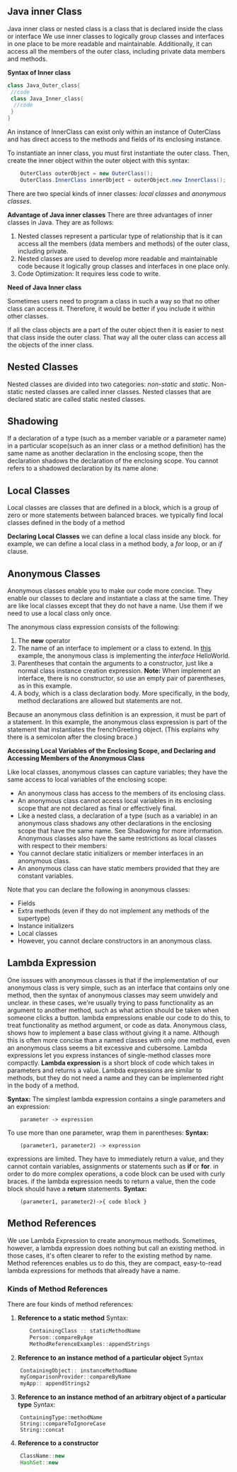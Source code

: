 ## Java inner Class

Java inner class or nested class is a class that is declared inside the class or interface We use inner classes to logically group classes and interfaces in one place to be more readable and maintainable. Additionally, it can access all the members of the outer class, including private data members and methods.

**Syntax of Inner class**
``` java
class Java_Outer_class{  
 //code  
 class Java_Inner_class{  
  //code  
 }  
}  
```
An instance of InnerClass can exist only within an instance of OuterClass and has direct access to the methods and fields of its enclosing instance.

To instantiate an inner class, you must first instantiate the outer class. Then, create the inner object within the outer object with this syntax:
```java
    OuterClass outerObject = new OuterClass();
    OuterClass.InnerClass innerObject = outerObject.new InnerClass();
```
There are two special kinds of inner classes: _local classes_ and _anonymous classes_.

**Advantage of Java inner classes**
There are three advantages of inner classes in Java. They are as follows:
1. Nested classes represent a particular type of relationship that is it can access all the members (data members and methods) of the outer class, including private.
2. Nested classes are used to develop more readable and maintainable code because it logically group classes and interfaces in one place only.
3. Code Optimization: It requires less code to write.

**Need of Java Inner class**

Sometimes users need to program a class in such a way so that no other class can access it. Therefore, it would be better if you include it within other classes.

If all the class objects are a part of the outer object then it is easier to nest that class inside the outer class. That way all the outer class can access all the objects of the inner class.

## Nested Classes

Nested classes are divided into two categories: _non-static_ and _static_. Non-static nested classes are called inner classes. Nested classes that are declared static are called static nested classes.

## Shadowing

If a declaration of a type (such as a member variable or a parameter name) in a particular scope(such as an inner class or a method definition) has the same name as another declaration in the enclosing scope, then the declaration shadows the declaration of the enclosing scope. You cannot refers to a shadowed declaration by its name alone. 

## Local Classes
Local classes are classes that are defined in a block, which is a group of zero or more statements between balanced braces. we typically find local classes defined in the body of a method

**Declaring Local Classes**
we can define a local class inside any block. for example, we can define a local class in a method body, a _for_ loop, or an _if_ clause.


## Anonymous Classes

Anonymous classes enable you to make our code more concise. They enable our classes to declare and instantiate a class at the same time. They are like local classes except that they do not have a name. Use them if we need to use a local class only once.

The anonymous class expression consists of the following:

1. The __new__ operator
2. The name of an interface to implement or a class to extend. In [this](./HelloWorldAnonymousClass.java) example, the anonymous class is implementing the _interface_ HelloWorld.
3. Parentheses that contain the arguments to a constructor, just like a normal class instance creation expression. **Note:** When implement an interface, there is no constructor, so use an empty pair of parentheses, as in this example.
4. A body, which is a class declaration body. More specifically, in the body, method declarations are allowed but statements are not.

Because an anonymous class definition is an expression, it must be part of a statement. In this example, the anonymous class expression is part of the statement that instantiates the frenchGreeting object. (This explains why there is a semicolon after the closing brace.)

**Accessing Local Variables of the Enclosing Scope, and Declaring and Accessing Members of the Anonymous Class**

Like local classes, anonymous classes can capture variables; they have the same access to local variables of the enclosing scope:

- An anonymous class has access to the members of its enclosing class.
- An anonymous class cannot access local variables in its enclosing scope that are not declared as final or effectively final.
- Like a nested class, a declaration of a type (such as a variable) in an anonymous class shadows any other declarations in the enclosing scope that have the same name. See Shadowing for more information.
Anonymous classes also have the same restrictions as local classes with respect to their members:
- You cannot declare static initializers or member interfaces in an anonymous class.
- An anonymous class can have static members provided that they are constant variables.

Note that you can declare the following in anonymous classes:

- Fields
- Extra methods (even if they do not implement any methods of the supertype)
- Instance initializers
- Local classes
- However, you cannot declare constructors in an anonymous class.

## Lambda Expression
One isssues with anonymous classes is that if the implementation of our anonymous class is very simple, such as an interface that contains only one method, then the syntax of anonymous classes may seem unwidely and unclear. in these cases, we're usually trying to pass functionality as an argument to another method, such as what action should be taken when someone clicks a button. lambda empressions enable our code to do this, to treat functionality as method argument, or code as data.
Anonymous class, shows how to implement a base class without giving it a name. Although this is often more concise than a named classes with only one method, even an anonymous class seems a bit excessive and cubersome. Lambda expressions let you express instances of single-method classes more compactly. 
**Lambda expression** is a short block of code which takes in parameters and returns a value. Lambda expressions are similar to methods, but they do not need a name and they can be implemented right in the body of a method.

**Syntax:**
The simplest lambda expression contains a single parameters and an expression:
```
    parameter -> expression
```
To use more than one parameter, wrap them in parentheses:
__Syntax:__
```
    (parameter1, parameter2) -> expression
```
expressions are limited. They have to immediately return a value, and they cannot contain variables, assignments or statements such as __if__ or __for__. in order to do more complex operations, a code block can be used with curly braces. if the lambda expression needs to return a value, then the code block should have a __return__ statements.
__Syntax:__
```
    (parameter1, parameter2)->{ code block }
```

## Method References
We use Lambda Expression to create anonymous methods. Sometimes, however, a lambda expression does nothing but call an existing method. in those cases, it's often clearer to refer to the existing method by name. Method references enables us to do this, they are compact, easy-to-read lambda expressions for methods that already have a name.

### Kinds of Method References
There are four kinds of method references:

1. **Reference to a static method**
  Syntax: 
```java
       ContainingClass :: staticMethodName
       Person::compareByAge
       MethodReferenceExamples::appendStrings
 ```
2. **Reference to an instance method of a particular object**
Syntax
```Java
    ContainingObject:: instanceMethodName
    myComparisonProvider::compareByName
    myApp:: appendStrings2
```
3. **Reference to an instance method of an arbitrary object of a particular type**
Syntax:
```
    ContainingType::methodName	
    String::compareToIgnoreCase
    String::concat

```
4. **Reference to a constructor**
```java
	ClassName::new
    HashSet::new
```